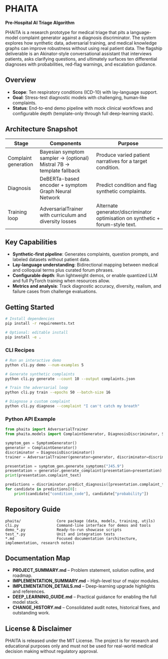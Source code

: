 # PHAITA

**Pre-Hospital AI Triage Algorithm**

PHAITA is a research prototype for medical triage that pits a language-model complaint generator against a diagnosis discriminator. The system explores how synthetic data, adversarial training, and medical knowledge graphs can improve robustness without using real patient data. The flagship deliverable is an Akinator-style conversational assistant that interviews patients, asks clarifying questions, and ultimately surfaces ten differential diagnoses with probabilities, red-flag warnings, and escalation guidance.

## Overview
- **Scope**: Ten respiratory conditions (ICD-10) with lay-language support.
- **Goal**: Stress-test diagnostic models with challenging, human-like complaints.
- **Status**: End-to-end demo pipeline with mock clinical workflows and configurable depth (template-only through full deep-learning stack).

## Architecture Snapshot
| Stage | Components | Purpose |
|-------|------------|---------|
| Complaint generation | Bayesian symptom sampler → (optional) Mistral 7B → template fallback | Produce varied patient narratives for a target condition. |
| Diagnosis | DeBERTa-based encoder + symptom Graph Neural Network | Predict condition and flag synthetic complaints. |
| Training loop | AdversarialTrainer with curriculum and diversity losses | Alternate generator/discriminator optimisation on synthetic + forum-style text. |

## Key Capabilities
- **Synthetic-first pipeline**: Generates complaints, question prompts, and labeled datasets without patient data.
- **Lay-language understanding**: Bidirectional mapping between medical and colloquial terms plus curated forum phrases.
- **Configurable depth**: Run lightweight demos, or enable quantized LLM and full PyTorch training when resources allow.
- **Metrics and analysis**: Track diagnostic accuracy, diversity, realism, and failure cases from challenge evaluations.

## Getting Started
```bash
# Install dependencies
pip install -r requirements.txt

# Optional: editable install
pip install -e .
```

### CLI Recipes
```bash
# Run an interactive demo
python cli.py demo --num-examples 5

# Generate synthetic complaints
python cli.py generate --count 10 --output complaints.json

# Train the adversarial loop
python cli.py train --epochs 50 --batch-size 16

# Diagnose a custom complaint
python cli.py diagnose --complaint "I can't catch my breath"
```

### Python API Example
```python
from phaita import AdversarialTrainer
from phaita.models import ComplaintGenerator, DiagnosisDiscriminator, SymptomGenerator

symptom_gen = SymptomGenerator()
generator = ComplaintGenerator()
discriminator = DiagnosisDiscriminator()
trainer = AdversarialTrainer(generator=generator, discriminator=discriminator)

presentation = symptom_gen.generate_symptoms("J45.9")
presentation = generator.generate_complaint(presentation=presentation)
print(presentation.complaint_text)

predictions = discriminator.predict_diagnosis([presentation.complaint_text], top_k=3)
for candidate in predictions[0]:
    print(candidate["condition_code"], candidate["probability"])
```

## Repository Guide
```
phaita/                Core package (data, models, training, utils)
cli.py                 Command-line interface for demos and tools
demo_*.py              Ready-to-run showcase scripts
test_*.py              Unit and integration tests
*.md                   Focused documentation (architecture, implementation, research notes)
```

## Documentation Map
- **PROJECT_SUMMARY.md** – Problem statement, solution outline, and roadmap.
- **IMPLEMENTATION_SUMMARY.md** – High-level tour of major modules.
- **IMPLEMENTATION_DETAILS.md** – Deep-learning upgrade highlights and references.
- **DEEP_LEARNING_GUIDE.md** – Practical guidance for enabling the full model stack.
- **CHANGE_HISTORY.md** – Consolidated audit notes, historical fixes, and outstanding work.

## License & Disclaimer
PHAITA is released under the MIT License. The project is for research and educational purposes only and must not be used for real-world medical decision making without regulatory approval.
